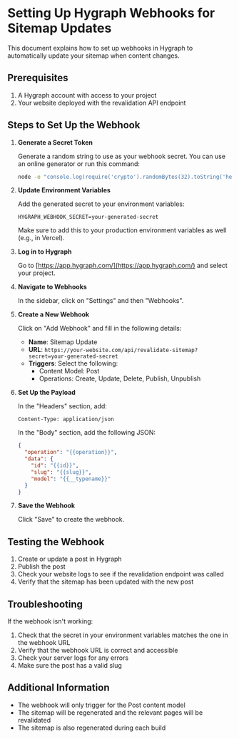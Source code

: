 # Setting Up Hygraph Webhooks for Sitemap Updates

This document explains how to set up webhooks in Hygraph to automatically update your sitemap when content changes.

## Prerequisites

1. A Hygraph account with access to your project
2. Your website deployed with the revalidation API endpoint

## Steps to Set Up the Webhook

1. **Generate a Secret Token**

   Generate a random string to use as your webhook secret. You can use an online generator or run this command:

   ```bash
   node -e "console.log(require('crypto').randomBytes(32).toString('hex'))"
   ```

2. **Update Environment Variables**

   Add the generated secret to your environment variables:

   ```
   HYGRAPH_WEBHOOK_SECRET=your-generated-secret
   ```

   Make sure to add this to your production environment variables as well (e.g., in Vercel).

3. **Log in to Hygraph**

   Go to [https://app.hygraph.com/](https://app.hygraph.com/) and select your project.

4. **Navigate to Webhooks**

   In the sidebar, click on "Settings" and then "Webhooks".

5. **Create a New Webhook**

   Click on "Add Webhook" and fill in the following details:

   - **Name**: Sitemap Update
   - **URL**: `https://your-website.com/api/revalidate-sitemap?secret=your-generated-secret`
   - **Triggers**: Select the following:
     - Content Model: Post
     - Operations: Create, Update, Delete, Publish, Unpublish

6. **Set Up the Payload**

   In the "Headers" section, add:
   ```
   Content-Type: application/json
   ```

   In the "Body" section, add the following JSON:
   ```json
   {
     "operation": "{{operation}}",
     "data": {
       "id": "{{id}}",
       "slug": "{{slug}}",
       "model": "{{__typename}}"
     }
   }
   ```

7. **Save the Webhook**

   Click "Save" to create the webhook.

## Testing the Webhook

1. Create or update a post in Hygraph
2. Publish the post
3. Check your website logs to see if the revalidation endpoint was called
4. Verify that the sitemap has been updated with the new post

## Troubleshooting

If the webhook isn't working:

1. Check that the secret in your environment variables matches the one in the webhook URL
2. Verify that the webhook URL is correct and accessible
3. Check your server logs for any errors
4. Make sure the post has a valid slug

## Additional Information

- The webhook will only trigger for the Post content model
- The sitemap will be regenerated and the relevant pages will be revalidated
- The sitemap is also regenerated during each build
